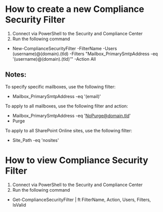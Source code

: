 # How to create a new Compliance Security Filter
1. Connect via PowerShell to the Security and Compliance Center
2. Run the following command
- New-ComplianceSecurityFilter -FilterName <Name> -Users (username)@(domain).(tld) -Filters "Mailbox_PrimarySmtpAddress -eq '(username)@(domain).(tld)'" -Action All

## Notes:
To specify specific mailboxes, use the following filter:
- Mailbox_PrimarySmtpAddress -eq '(email)'
  
To apply to all mailboxes, use the following filter and action:
- Mailbox_PrimarySmtpAddress -eq 'NoPurge@domain.tld'
- Purge

To apply to all SharePoint Online sites, use the following filter:
- Site_Path -eq 'nosites'
  
# How to view Compliance Security Filter
1. Connect via PowerShell to the Security and Compliance Center
2. Run the following command
  - Get-ComplianceSecurityFilter | ft FilterName, Action, Users, Filters, IsValid
